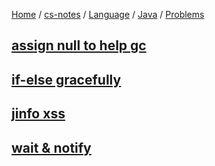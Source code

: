[Home](https://mengxianbin.github.io) /
[cs-notes](https://mengxianbin.github.io/cs-notes/site) /
[Language](https://mengxianbin.github.io/cs-notes/site/Language) /
[Java](https://mengxianbin.github.io/cs-notes/site/Language/Java) /
[Problems](https://mengxianbin.github.io/cs-notes/site/Language/Java/Problems)

## [assign null to help gc](https://mengxianbin.github.io/cs-notes/site/Language/Java/Problems/assign%20null%20to%20help%20gc)

## [if-else gracefully](https://mengxianbin.github.io/cs-notes/site/Language/Java/Problems/if-else%20gracefully)

## [jinfo xss](https://mengxianbin.github.io/cs-notes/site/Language/Java/Problems/jinfo%20xss)

## [wait & notify](https://mengxianbin.github.io/cs-notes/site/Language/Java/Problems/wait%20&%20notify)
